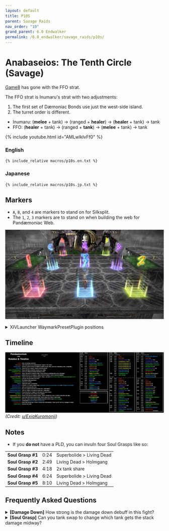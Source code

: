 ```yaml
---
layout: default
title: P10S
parent: Savage Raids
nav_order: "10"
grand_parent: 6.0 Endwalker
permalink: /6.0_endwalker/savage_raids/p10s/
---
```


# Anabaseios: The Tenth Circle (Savage)

[Game8](https://game8.jp/ff14/532718) has gone with the FFO strat.

The FFO strat is Inumaru's strat with two adjustments:

1. The first set of Dæmoniac Bonds use just the west-side island.
2. The turret order is different.
  - Inumaru: (**melee** + tank) → (ranged + **healer**) → (**healer** + tank) → tank
  - FFO: (**healer** + tank) → (ranged + **tank**) → (**melee** + tank) → tank

{% include youtube.html id="AMLwlkIvFf0" %}

### English

```
{% include_relative macros/p10s.en.txt %}
```

### Japanese

```
{% include_relative macros/p10s.jp.txt %}
```

## Markers

- `A`, `B`, and `4` are markers to stand on for Silksplit.
- The `1`, `2`, `3` markers are to stand on when building the web for Pandæmoniac Web.

![](images/markers.jpg)
<details markdown=block>
<summary>XIVLauncher WaymarkPresetPlugin positions</summary>

```json
{
  "Name":"P10S",
  "MapID":939,
  "A":{"X":92.0,"Y":0.0,"Z":85.7,"ID":0,"Active":true},
  "B":{"X":108.0,"Y":0.0,"Z":85.7,"ID":1,"Active":true},
  "C":{"X":91.85,"Y":0.0,"Z":100.0,"ID":2,"Active":true},
  "D":{"X":108.15,"Y":0.0,"Z":100.0,"ID":3,"Active":true},
  "One":{"X":92.0,"Y":0.0,"Z":111.3,"ID":4,"Active":true},
  "Two":{"X":108.0,"Y":0.0,"Z":111.3,"ID":5,"Active":true},
  "Three":{"X":100.0,"Y":0.0,"Z":111.3,"ID":6,"Active":true},
  "Four":{"X":100.0,"Y":0.0,"Z":98.0,"ID":7,"Active":true}
}
```

</details>

## Timeline
![](images/timeline.jpg)
*(Credit: [u/ExiaKuromonji](https://www.reddit.com/r/ffxiv/comments/13xmxhz/spoiler_64_p10s_timeline_and_abilities/))*

## Notes

- If you **do not** have a PLD, you can invuln four Soul Grasps like so:

<table>
  <tr>
    <td><b>Soul Grasp #1</b></td>
    <td>0:24</td>
    <td>Superbolide > Living Dead</td>
  </tr>
  <tr>
    <td><b>Soul Grasp #2</b></td>
    <td>2:49</td>
    <td>Living Dead > Holmgang</td>
  </tr>
  <tr>
    <td><b>Soul Grasp #3</b></td>
    <td>4:18</td>
    <td>2x tank share</td>
  </tr>
  <tr>
    <td><b>Soul Grasp #4</b></td>
    <td>6:24</td>
    <td>Superbolide > Living Dead</td>
  </tr>
  <tr>
    <td><b>Soul Grasp #5</b></td>
    <td>8:10</td>
    <td>Living Dead > Holmgang</td>
  </tr>
</table>

## Frequently Asked Questions

<details markdown=block>
<summary><b>[Damage Down]</b> How strong is the damage down debuff in this fight?</summary>
<table>
  <tr><td><p>The Damage Down debuff in this phase lowers a player's damage by <b>31%</b>.</p></td></tr>
</table>
</details>
<details markdown=block>
<summary><b>[Soul Grasp]</b> Can you tank swap to change which tank gets the stack damage midway?</summary>
<table>
  <tr><td><p>No- the initially targeted tank will get all the stacks (unless they die), even if hate transfers in between.</p></td></tr>
</table>
</details>